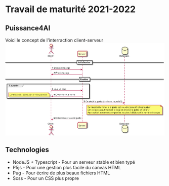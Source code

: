 # Travail de maturité 2021-2022
## Puissance4AI

Voici le concept de l'interraction client-serveur
![Concept](https://raw.githubusercontent.com/Lukyrouge3/travail_maturite/master/Documents/Concept_base.png)

## Technologies

- NodeJS + Typescript - Pour un serveur stable et bien typé
- P5js - Pour une gestion plus facile du canvas HTML
- Pug - Pour écrire de plus beaux fichiers HTML
- Scss - Pour un CSS plus propre